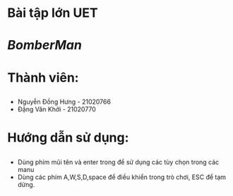 # Bài tập lớn UET 
# *BomberMan*
# Thành viên:
##
   -    Nguyễn Đồng Hưng - 21020766
   -    Đặng Văn Khởi  - 21020770
# Hướng dẫn sử dụng:
##
* Dùng phím mũi tên và enter trong để sử dụng các tùy chọn trong các manu
* Dùng các phím A,W,S,D,space để điều khiển trong trò chơi, ESC để tạm dừng.
